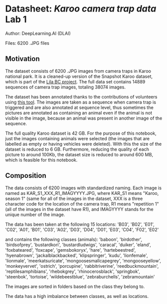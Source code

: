 # Datasheet: *Karoo camera trap data* Lab 1

Author: DeepLearning.AI (DLAI)

Files:
	6200 .JPG files

## Motivation

The dataset consists of 6200 .JPG images from camera traps in Karoo national park. It is a cleaned-up version of the Snapshot Karoo dataset, which is part of the [Lila BC project](https://lila.science/datasets/snapshot-karoo). The full data set contains 14889 sequences of camera trap images, totaling 38074 images.

The dataset has been annotated thanks to the contributions of volunteers using [this tool](https://www.zooniverse.org/projects/shuebner729/snapshot-karoo/classify). The images are taken as a sequence when camera trap is triggered and are also annotated at sequence level, thus sometimes the pictures are annotated as containing an animal even if the animal is not visible in the image, because an animal was present in another image of the sequence.

The full quality Karoo dataset is 42 GB. For the purpose of this notebook, just the images containing animals were selected (the images that are labelled as empty or having vehicles were deleted). With this the size of the dataset is reduced to 6 GB. Furthermore, reducing the quality of each picture to around 100Kb, the dataset size is reduced to around 600 MB, which is feasible for this notebook. 

## Composition

The data consists of 6200 images with standardized naming. Each image is named as KAR_S1_XXX_R1_IMAGYYYY.JPG, where KAR_S1 means "Karoo, season 1" (same for all of the images in the dataset, XXX is a three character code for the location of the camera trap, R1 means "repetition 1" (all of the images in the dataset have R1), and IMAGYYYY stands for the unique number of the image.

The data has been taken at the following 15 locations:
'B03', 'B02', 'E01', 'C02', 'A01', 'B01', 'C03', 'A02', 'D03', 'D04', 'D01', 'E03', 'C04', 'F02', 'E02'

and contains the following classes (animals):
'baboon', 'birdother', 'birdsofprey', 'bustardkori', 'bustardludwigs', 'caracal', 'duiker', 'eland', 'foxbateared', 'foxcape', 'gemsbokoryx', 'hare', 'hartebeestred', 'hyenabrown', 'jackalblackbacked', 'klipspringer', 'kudu', 'lionfemale', 'lionmale', 'meerkatsuricate', 'mongoosesmallcapegrey', 'mongooseyellow', 'monkeyvervet', 'ostrich', 'porcupine', 'rabbitriverine', 'reedbuckmountain', 'reptilesamphibians', 'rhebokgrey', 'rhinocerosblack', 'springbok', 'steenbok', 'tortoise', 'wildebeestblue', 'zebraburchells', 'zebramountain'

The images are sorted in folders based on the class they belong to.

The data has a high imbalance between classes, as well as locations.
